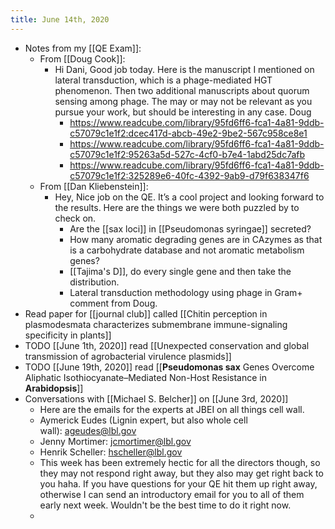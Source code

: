 ```yaml
---
title: June 14th, 2020
---
```


- Notes from my [[QE Exam]]:
	- From [[Doug Cook]]:
		- Hi Dani, Good job today. Here is the manuscript I  mentioned on lateral transduction, which is a phage-mediated HGT phenomenon. Then two additional manuscripts about quorum sensing among phage. The may or may not be relevant as you pursue your work, but should be interesting in any case. Doug
			- https://www.readcube.com/library/95fd6ff6-fca1-4a81-9ddb-c57079c1e1f2:dcec417d-abcb-49e2-9be2-567c958ce8e1
			- https://www.readcube.com/library/95fd6ff6-fca1-4a81-9ddb-c57079c1e1f2:95263a5d-527c-4cf0-b7e4-1abd25dc7afb
			- https://www.readcube.com/library/95fd6ff6-fca1-4a81-9ddb-c57079c1e1f2:325289e6-40fc-4392-9ab9-d79f638347f6
	- From [[Dan Kliebenstein]]:
		- Hey,  Nice job on the QE. It’s a cool project and looking forward to the results. Here are the things we were both puzzled by to check on.
			- Are the [[sax loci]] in [[Pseudomonas syringae]] secreted?
			- How many aromatic degrading genes are in CAzymes as that is a carbohydrate database and not aromatic metabolism genes?
			- [[Tajima's D]], do every single gene and then take the distribution.
			- Lateral transduction methodology using phage in Gram+ comment from Doug.
- Read paper for [[journal club]] called [[Chitin perception in plasmodesmata characterizes submembrane immune-signaling specificity in plants]]
- TODO [[June 1th, 2020]] read [[Unexpected conservation and global transmission of agrobacterial virulence plasmids]]
- TODO [[June 19th, 2020]] read [[__Pseudomonas sax__ Genes Overcome Aliphatic Isothiocyanate–Mediated Non-Host Resistance in __Arabidopsis__]]
- Conversations with [[Michael S. Belcher]] on [[June 3rd, 2020]]
	- Here are the emails for the experts at JBEI on all things cell wall.
	- Aymerick Eudes (Lignin expert, but also whole cell wall): [ageudes@lbl.gov](mailto:ageudes@lbl.gov)
	- Jenny Mortimer: [jcmortimer@lbl.gov](mailto:jcmortimer@lbl.gov)
	- Henrik Scheller: [hscheller@lbl.gov](mailto:hscheller@lbl.gov)
	- This week has been extremely hectic for all the directors though, so they may not respond right away, but they also may get right back to you haha. If you have questions for your QE hit them up right away, otherwise I can send an introductory email for you to all of them early next week. Wouldn't be the best time to do it right now.
	-